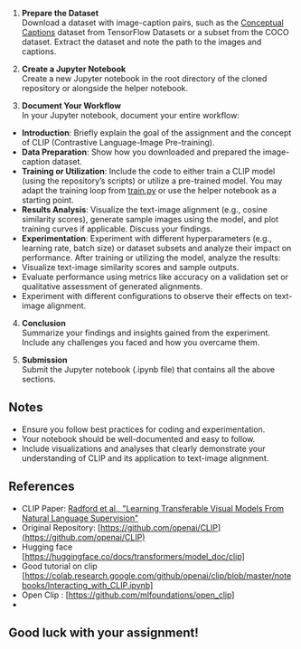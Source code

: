 
1. **Prepare the Dataset**  
Download a dataset with image-caption pairs, such as the [Conceptual Captions](https://github.com/google-research-datasets/conceptual-captions) dataset from TensorFlow Datasets or a subset from the COCO dataset. Extract the dataset and note the path to the images and captions.

2. **Create a Jupyter Notebook**  
Create a new Jupyter notebook in the root directory of the cloned repository or alongside the helper notebook.

3. **Document Your Workflow**  
In your Jupyter notebook, document your entire workflow:
- **Introduction**: Briefly explain the goal of the assignment and the concept of CLIP (Contrastive Language-Image Pre-training).
- **Data Preparation**: Show how you downloaded and prepared the image-caption dataset.
- **Training or Utilization**: Include the code to either train a CLIP model (using the repository’s scripts) or utilize a pre-trained model. You may adapt the training loop from [train.py](https://github.com/openai/CLIP/blob/main/train.py) or use the helper notebook as a starting point.
- **Results Analysis**: Visualize the text-image alignment (e.g., cosine similarity scores), generate sample images using the model, and plot training curves if applicable. Discuss your findings.
- **Experimentation**: Experiment with different hyperparameters (e.g., learning rate, batch size) or dataset subsets and analyze their impact on performance.
After training or utilizing the model, analyze the results:
- Visualize text-image similarity scores and sample outputs.
- Evaluate performance using metrics like accuracy on a validation set or qualitative assessment of generated alignments.
- Experiment with different configurations to observe their effects on text-image alignment.

4. **Conclusion**  
Summarize your findings and insights gained from the experiment. Include any challenges you faced and how you overcame them.

5. **Submission**  
Submit the Jupyter notebook (.ipynb file) that contains all the above sections.

## Notes
- Ensure you follow best practices for coding and experimentation.
- Your notebook should be well-documented and easy to follow.
- Include visualizations and analyses that clearly demonstrate your understanding of CLIP and its application to text-image alignment.

## References
- CLIP Paper: [Radford et al., "Learning Transferable Visual Models From Natural Language Supervision"](https://arxiv.org/abs/2103.00020)
- Original Repository: [https://github.com/openai/CLIP](https://github.com/openai/CLIP)
- Hugging face [https://huggingface.co/docs/transformers/model_doc/clip]
- Good tutorial on clip [https://colab.research.google.com/github/openai/clip/blob/master/notebooks/Interacting_with_CLIP.ipynb]
- Open Clip : [https://github.com/mlfoundations/open_clip]
- 

## Good luck with your assignment!
